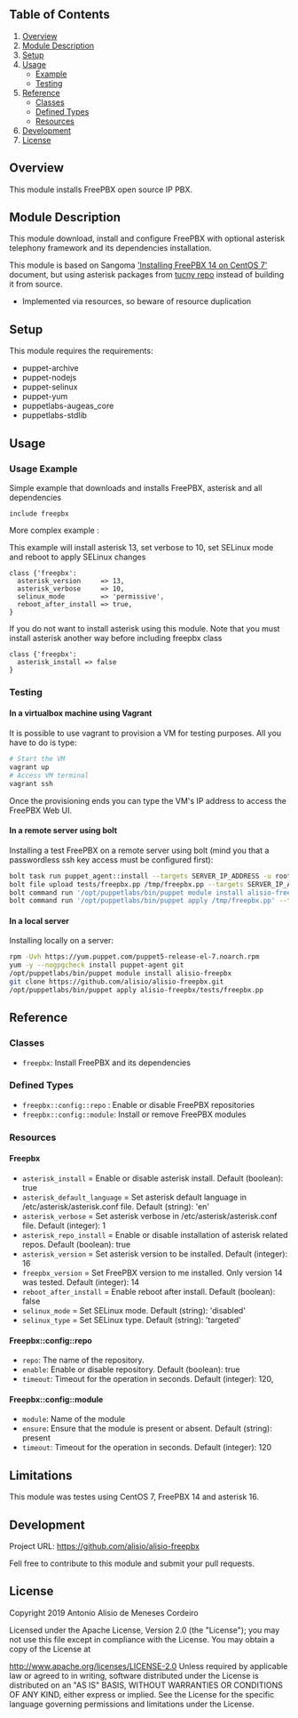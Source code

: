 ## Table of Contents

1. [Overview](#overview)
1. [Module Description](#module-description)
1. [Setup](#setup)
1. [Usage](#usage)
   * [Example](#usage-example)
   * [Testing](#testing)
1. [Reference](#reference)
   * [Classes](#classes)
   * [Defined Types](#defined-types)
   * [Resources](#resources)
1. [Development](#development)
1. [License](#license)

## Overview

This module installs FreePBX open source IP PBX.

## Module Description

This module download, install and configure FreePBX with optional asterisk telephony framework and its dependencies installation.

This module is based on Sangoma ['Installing FreePBX 14 on CentOS 7'](https://wiki.freepbx.org/display/FOP/Installing+FreePBX+14+on+CentOS+7) document, but using asterisk packages from
[tucny repo](https://www.tucny.com/telephony/asterisk-rpms) instead of building it from source.

<!-- [puppet-staging](https://github.com/voxpupuli/puppet-staging): -->

* Implemented via resources, so beware of resource duplication

## Setup

This module requires the requirements:
* puppet-archive
* puppet-nodejs
* puppet-selinux
* puppet-yum
* puppetlabs-augeas_core
* puppetlabs-stdlib

## Usage

### Usage Example

Simple example that downloads and installs FreePBX, asterisk and all dependencies

```puppet
include freepbx
```

More complex example :

This example will install asterisk 13, set verbose to 10, set SELinux mode and
reboot to apply SELinux changes
```puppet
class {'freepbx':
  asterisk_version     => 13,
  asterisk_verbose     => 10,
  selinux_mode         => 'permissive',
  reboot_after_install => true,
}
```

If you do not want to install asterisk using this module. Note that you must install
asterisk another way before including freepbx class
```puppet
class {'freepbx':
  asterisk_install => false
}
```

### Testing

#### In a virtualbox machine using Vagrant
It is possible to use vagrant to provision a VM for testing purposes. All you
have to do is type:

```sh
# Start the VM
vagrant up
# Access VM terminal
vagrant ssh
```
Once the provisioning ends you can type the VM's IP address to access the FreePBX Web UI.

#### In a remote server using bolt

Installing a test FreePBX on a remote server using bolt (mind you that a passwordless ssh key access must be configured first):

```sh
bolt task run puppet_agent::install --targets SERVER_IP_ADDRESS -u root
bolt file upload tests/freepbx.pp /tmp/freepbx.pp --targets SERVER_IP_ADDRESS -u root
bolt command run '/opt/puppetlabs/bin/puppet module install alisio-freepbx' --targets SERVER_IP_ADDRESS -u root
bolt command run '/opt/puppetlabs/bin/puppet apply /tmp/freepbx.pp' --targets SERVER_IP_ADDRESS -u root

```

#### In a local server

Installing locally on a server:

```bash
rpm -Uvh https://yum.puppet.com/puppet5-release-el-7.noarch.rpm
yum -y --nogpgcheck install puppet-agent git
/opt/puppetlabs/bin/puppet module install alisio-freepbx
git clone https://github.com/alisio/alisio-freepbx.git
/opt/puppetlabs/bin/puppet apply alisio-freepbx/tests/freepbx.pp
```

## Reference

### Classes

* `freepbx`: Install FreePBX and its dependencies

### Defined Types

* `freepbx::config::repo` : Enable or disable FreePBX repositories
* `freepbx::config::module`: Install or remove FreePBX modules


### Resources

#### Freepbx

* `asterisk_install`          = Enable or disable asterisk install. Default (boolean): true
* `asterisk_default_language` = Set asterisk default language in /etc/asterisk/asterisk.conf file. Default (string): 'en'
* `asterisk_verbose`          = Set asterisk verbose in /etc/asterisk/asterisk.conf file. Default (integer): 1
* `asterisk_repo_install`     = Enable or disable installation of asterisk related repos. Default (boolean): true
* `asterisk_version`          = Set asterisk version to be installed. Default (integer): 16
* `freepbx_version`           = Set FreePBX version to me installed. Only version 14 was tested. Default (integer): 14
* `reboot_after_install`      = Enable reboot after install. Default (boolean): false
* `selinux_mode`              = Set SELinux mode. Default (string): 'disabled'
* `selinux_type`              = Set SELinux type. Default (string): 'targeted'

#### Freepbx::config::repo

* `repo`: The name of the repository.
* `enable`: Enable or disable repository. Default (boolean): true
* `timeout`: Timeout for the operation in seconds. Default (integer): 120,

#### Freepbx::config::module

* `module`: Name of the module
* `ensure`: Ensure that the module is present or absent. Default (string): present
* `timeout`: Timeout for the operation in seconds. Default (integer): 120

## Limitations

This module was testes using CentOS 7, FreePBX 14 and asterisk 16.

## Development

Project URL: https://github.com/alisio/alisio-freepbx

Fell free to contribute to this module and submit your pull requests.

## License
Copyright 2019 Antonio Alisio de Meneses Cordeiro

Licensed under the Apache License, Version 2.0 (the "License"); you may not use this file except in compliance with the License. You may obtain a copy of the License at

http://www.apache.org/licenses/LICENSE-2.0
Unless required by applicable law or agreed to in writing, software distributed under the License is distributed on an "AS IS" BASIS, WITHOUT WARRANTIES OR CONDITIONS OF ANY KIND, either express or implied. See the License for the specific language governing permissions and limitations under the License.
